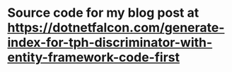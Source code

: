 # Source code for my blog post at https://dotnetfalcon.com/generate-index-for-tph-discriminator-with-entity-framework-code-first
